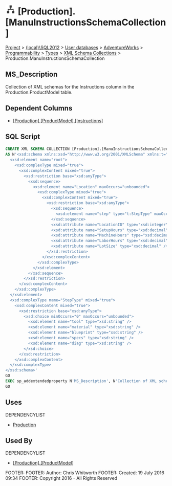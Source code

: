 
# ![XML Schema Collections](../../../../../../Images/XmlSchemaCollection32.png) [Production].[ManuInstructionsSchemaCollection]

[Project](../../../../../../index.md) > [(local)\\SQL2012](../../../../../index.md) > [User databases](../../../../index.md) > [AdventureWorks](../../../index.md) > [Programmability](../../index.md) > [Types](../index.md) > [XML Schema Collections](XML_Schema_Collections_.md) > Production.ManuInstructionsSchemaCollection

## <a name="#description"></a>MS_Description
Collection of XML schemas for the Instructions column in the Production.ProductModel table.
## <a name="#dependentcolumns"></a>Dependent Columns
* [[Production].[ProductModel].[Instructions]](../../../Tables/ProductModel.md)


## <a name="#sqlscript"></a>SQL Script
```sql
CREATE XML SCHEMA COLLECTION [Production].[ManuInstructionsSchemaCollection] 
AS N'<xsd:schema xmlns:xsd="http://www.w3.org/2001/XMLSchema" xmlns:t="http://schemas.microsoft.com/sqlserver/2004/07/adventure-works/ProductModelManuInstructions" targetNamespace="http://schemas.microsoft.com/sqlserver/2004/07/adventure-works/ProductModelManuInstructions" elementFormDefault="qualified">
  <xsd:element name="root">
    <xsd:complexType mixed="true">
      <xsd:complexContent mixed="true">
        <xsd:restriction base="xsd:anyType">
          <xsd:sequence>
            <xsd:element name="Location" maxOccurs="unbounded">
              <xsd:complexType mixed="true">
                <xsd:complexContent mixed="true">
                  <xsd:restriction base="xsd:anyType">
                    <xsd:sequence>
                      <xsd:element name="step" type="t:StepType" maxOccurs="unbounded" />
                    </xsd:sequence>
                    <xsd:attribute name="LocationID" type="xsd:integer" use="required" />
                    <xsd:attribute name="SetupHours" type="xsd:decimal" />
                    <xsd:attribute name="MachineHours" type="xsd:decimal" />
                    <xsd:attribute name="LaborHours" type="xsd:decimal" />
                    <xsd:attribute name="LotSize" type="xsd:decimal" />
                  </xsd:restriction>
                </xsd:complexContent>
              </xsd:complexType>
            </xsd:element>
          </xsd:sequence>
        </xsd:restriction>
      </xsd:complexContent>
    </xsd:complexType>
  </xsd:element>
  <xsd:complexType name="StepType" mixed="true">
    <xsd:complexContent mixed="true">
      <xsd:restriction base="xsd:anyType">
        <xsd:choice minOccurs="0" maxOccurs="unbounded">
          <xsd:element name="tool" type="xsd:string" />
          <xsd:element name="material" type="xsd:string" />
          <xsd:element name="blueprint" type="xsd:string" />
          <xsd:element name="specs" type="xsd:string" />
          <xsd:element name="diag" type="xsd:string" />
        </xsd:choice>
      </xsd:restriction>
    </xsd:complexContent>
  </xsd:complexType>
</xsd:schema>'
GO
EXEC sp_addextendedproperty N'MS_Description', N'Collection of XML schemas for the Instructions column in the Production.ProductModel table.', 'SCHEMA', N'Production', 'XML SCHEMA COLLECTION', N'ManuInstructionsSchemaCollection', NULL, NULL
GO

```

## <a name="#uses"></a>Uses
DEPENDENCYLIST
* [Production](../../../Security/Schemas/Production.md)


## <a name="#usedby"></a>Used By
DEPENDENCYLIST
* [[Production].[ProductModel]](../../../Tables/ProductModel.md)

FOOTER: FOOTER: Author:  Chris Whitworth
FOOTER: Created: 19 July 2016 09:34
FOOTER: Copyright 2016 - All Rights Reserved

